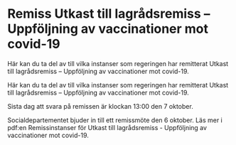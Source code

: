 # Remiss Utkast till lagrådsremiss – Uppföljning av vaccinationer mot covid-19

Här kan du ta del av till vilka instanser som regeringen har remitterat Utkast till lagrådsremiss – Uppföljning av vaccinationer mot covid-19.

Här kan du ta del av till vilka instanser som regeringen har remitterat Utkast till lagrådsremiss – Uppföljning av vaccinationer mot covid-19.

Sista dag att svara på remissen är klockan 13:00 den 7 oktober.

Socialdepartementet bjuder in till ett remissmöte den 6 oktober. Läs mer i pdf:en Remissinstanser för Utkast till lagrådsremiss - Uppföljning av vaccinationer mot covid-19.
